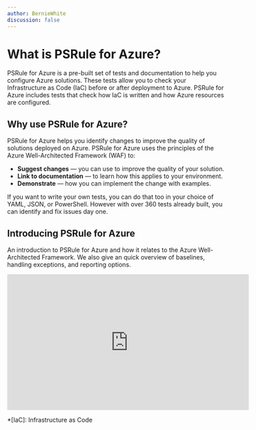 ```yaml
---
author: BernieWhite
discussion: false
---
```


# What is PSRule for Azure?

PSRule for Azure is a pre-built set of tests and documentation to help you configure Azure solutions.
These tests allow you to check your Infrastructure as Code (IaC) before or after deployment to Azure.
PSRule for Azure includes tests that check how IaC is written and how Azure resources are configured.

## Why use PSRule for Azure?

PSRule for Azure helps you identify changes to improve the quality of solutions deployed on Azure.
PSRule for Azure uses the principles of the Azure Well-Architected Framework (WAF) to:

- **Suggest changes** &mdash; you can use to improve the quality of your solution.
- **Link to documentation** &mdash; to learn how this applies to your environment.
- **Demonstrate** &mdash; how you can implement the change with examples.

If you want to write your own tests, you can do that too in your choice of YAML, JSON, or PowerShell.
However with over 360 tests already built, you can identify and fix issues day one.

## Introducing PSRule for Azure

An introduction to PSRule for Azure and how it relates to the Azure Well-Architected Framework.
We also give an quick overview of baselines, handling exceptions, and reporting options.

<iframe width="560" height="315" src="https://www.youtube.com/embed/L4CIDqnXLPk" title="YouTube - Introducing PSRule for Azure" frameborder="0" allow="accelerometer; autoplay; clipboard-write; encrypted-media; gyroscope; picture-in-picture; web-share" allowfullscreen></iframe>

*[IaC]: Infrastructure as Code
